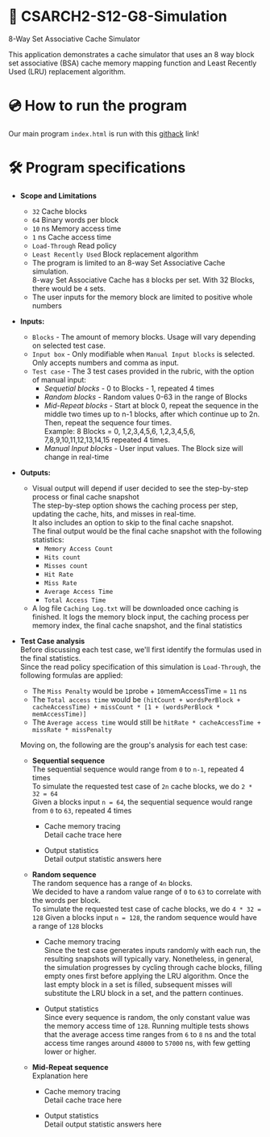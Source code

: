 # :abacus: CSARCH2-S12-G8-Simulation
8-Way Set Associative Cache Simulator

This application demonstrates a cache simulator that uses an 8 way block set associative (BSA) cache memory mapping function and Least Recently Used (LRU) replacement algorithm.

# :cd: How to run the program
Our main program `index.html` is run with this [githack](https://raw.githack.com/smtLasalle/S12-CSARCH2-Simulation/main/index.html) link!

# :hammer_and_wrench: Program specifications
* **Scope and Limitations**
  * `32` Cache blocks
  * `64` Binary words per block
  * `10` ns Memory access time
  * `1` ns Cache access time
  * `Load-Through` Read policy
  * `Least Recently Used` Block replacement algorithm
  * The program is limited to an 8-way Set Associative Cache simulation.  
    8-way Set Associative Cache has `8` blocks per set. With 32 Blocks, there would be `4` sets.
  * The user inputs for the memory block are limited to positive whole numbers

* **Inputs:**
  + `Blocks` - The amount of memory blocks. Usage will vary depending on selected test case.
  + `Input box` - Only modifiable when `Manual Input blocks` is selected. Only accepts numbers and comma as input.
  + `Test case` - The 3 test cases provided in the rubric, with the option of manual input:
     * *Sequetial blocks* - 0 to Blocks - 1, repeated 4 times
     * *Random blocks* - Random values 0-63 in the range of Blocks
     * *Mid-Repeat blocks* - Start at block 0, repeat the sequence in the middle two times up to n-1 blocks, after which continue up to 2n. Then, repeat the sequence four times.  
       Example: 8 Blocks = 0, 1,2,3,4,5,6, 1,2,3,4,5,6, 7,8,9,10,11,12,13,14,15 repeated 4 times.
     * *Manual Input blocks* - User input values. The Block size will change in real-time

* **Outputs:**
  * Visual output will depend if user decided to see the step-by-step process or final cache snapshot  
    The step-by-step option shows the caching process per step, updating the cache, hits, and misses in real-time.  
    It also includes an option to skip to the final cache snapshot.  
    The final output would be the final cache snapshot with the following statistics:  
    * `Memory Access Count`
    * `Hits count`
    * `Misses count`
    * `Hit Rate`
    * `Miss Rate`
    * `Average Access Time`
    * `Total Access Time`
  * A log file `Caching Log.txt` will be downloaded once caching is finished. It logs the memory block input, the caching process per memory index, the final cache snapshot, and the final statistics

* **Test Case analysis**  
  Before discussing each test case, we'll first identify the formulas used in the final statistics.  
  Since the read policy specification of this simulation is `Load-Through`, the following formulas are applied:
  * The `Miss Penalty` would be `1`probe + `10`memAccessTime = `11` ns
  * The `Total access time` would be `(hitCount + wordsPerBlock + cacheAccessTime) + missCount * [1 + (wordsPerBlock * memAccessTime)]`
  * The `Average access time` would still be `hitRate * cacheAccessTime + missRate * missPenalty`  

  Moving on, the following are the group's analysis for each test case:

  * **Sequential sequence**  
    The sequential sequence would range from `0` to `n-1`, repeated 4 times  
    To simulate the requested test case of `2n` cache blocks, we do `2 * 32 = 64`  
    Given a blocks input `n = 64`, the sequential sequence would range from `0` to `63`, repeated 4 times

    * Cache memory tracing  
      Detail cache trace here

    * Output statistics  
      Detail output statistic answers here

  * **Random sequence**  
    The random sequence has a range of `4n` blocks.  
    We decided to have a random value range of `0` to `63` to correlate with the words per block.   
    To simulate the requested test case of cache blocks, we do `4 * 32 = 128`
    Given a blocks input `n = 128`, the random sequence would have a range of `128` blocks

    * Cache memory tracing  
      Since the test case generates inputs randomly with each run, the resulting snapshots will typically vary.
      Nonetheless, in general, the simulation progresses by cycling through cache blocks, filling empty ones first
      before applying the LRU algorithm. Once the last empty block in a set is filled, subsequent misses will
      substitute the LRU block in a set, and the pattern continues.

    * Output statistics  
      Since every sequence is random, the only constant value was the memory access time of `128`.
      Running multiple tests shows that the average access time ranges from `6` to `8` ns and
      the total access time ranges around `48000` to `57000` ns, with few getting lower or higher.
    
  * **Mid-Repeat sequence**  
    Explanation here

    * Cache memory tracing  
      Detail cache trace here

    * Output statistics  
      Detail output statistic answers here
    
  
